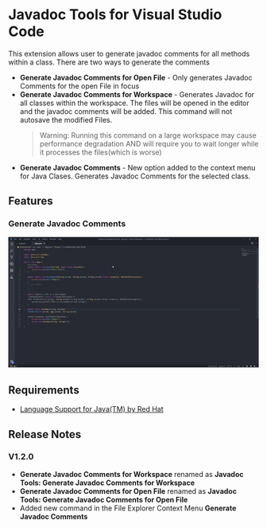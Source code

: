 # Javadoc Tools for Visual Studio Code

This extension allows user to generate javadoc comments for all methods within a class.
There are two ways to generate the comments
 * **Generate Javadoc Comments for Open File** - Only generates Javadoc Comments for the open File in focus
 * **Generate Javadoc Comments for Workspace** - Generates Javadoc for all classes within the workspace.
    The files will be opened in the editor and the javadoc comments will be added. This command will not autosave the modified Files.
    >Warning: Running this command on a large workspace may cause performance degradation AND will require you to wait longer while it processes the files(which is worse)
* **Generate Javadoc Comments** - New option added to the context menu for Java Clases. Generates Javadoc Comments for the selected class.

## Features

### Generate Javadoc Comments
    
![Generate Javadoc](/img/generate-jdoc.gif)

## Requirements
* [Language Support for Java(TM) by Red Hat](https://marketplace.visualstudio.com/items?itemName=redhat.java)

## Release Notes
### V1.2.0
- **Generate Javadoc Comments for Workspace** renamed as **Javadoc Tools: Generate Javadoc Comments for Workspace**
- **Generate Javadoc Comments for Open File** renamed as **Javadoc Tools: Generate Javadoc Comments for Open File**
- Added new command in the File Explorer Context Menu **Generate Javadoc Comments**